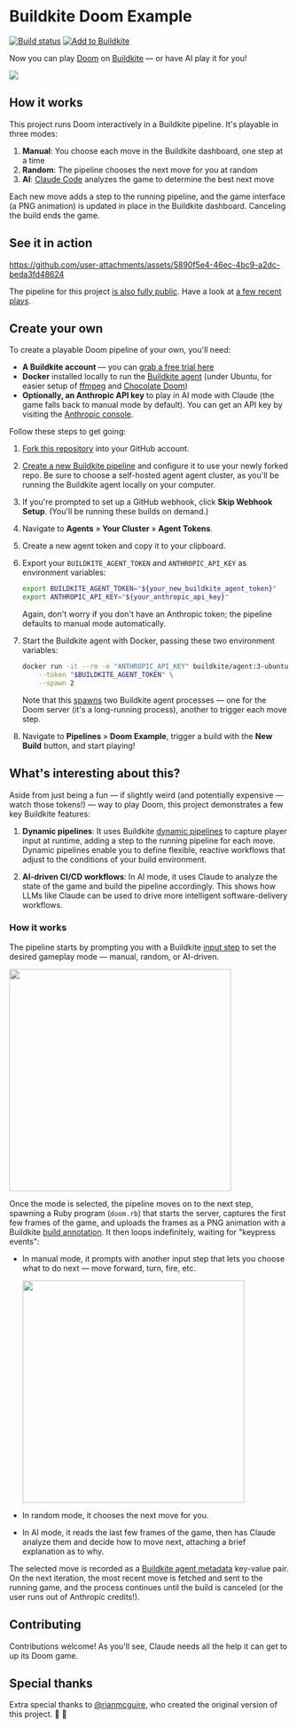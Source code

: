 # Buildkite Doom Example

[![Build status](https://badge.buildkite.com/61ca6abfd586f4075560b0b11221b879bdc62f00f65c9a07a3.svg)](https://buildkite.com/buildkite/doom-example)
[![Add to Buildkite](https://img.shields.io/badge/Add%20to%20Buildkite-14CC80)](https://buildkite.com/new)

Now you can play [Doom](https://www.chocolate-doom.org/wiki/index.php/Chocolate_Doom) on [Buildkite](https://buildkite.com) — or have AI play it for you!

![](https://github.com/user-attachments/assets/a62f386c-a462-412a-a7e7-3a2eeece4b39)

## How it works

This project runs Doom interactively in a Buildkite pipeline. It's playable in three modes:

1. **Manual**: You choose each move in the Buildkite dashboard, one step at a time
2. **Random**: The pipeline chooses the next move for you at random
3. **AI**: [Claude Code](https://docs.anthropic.com/en/docs/claude-code/overview) analyzes the game to determine the best next move

Each new move adds a step to the running pipeline, and the game interface (a PNG animation) is updated in place in the Buildkite dashboard. Canceling the build ends the game.

## See it in action 

https://github.com/user-attachments/assets/5890f5e4-46ec-4bc9-a2dc-beda3fd48624

The pipeline for this project [is also fully public](https://buildkite.com/buildkite/doom-example). Have a look at [a few recent plays](https://buildkite.com/buildkite/doom-example/builds).

## Create your own

To create a playable Doom pipeline of your own, you'll need:

* **A Buildkite account** — you can [grab a free trial here](https://buildkite.com/signup)
* **Docker** installed locally to run the [Buildkite agent](https://buildkite.com/docs/agent/v3) (under Ubuntu, for easier setup of [ffmpeg](https://ffmpeg.org/) and [Chocolate Doom](https://www.chocolate-doom.org/wiki/index.php/Chocolate_Doom))
* **Optionally, an Anthropic API key** to play in AI mode with Claude (the game falls back to manual mode by default). You can get an API key by visiting the [Anthropic console](https://console.anthropic.com/settings/keys).

Follow these steps to get going:

1. [Fork this repository](https://github.com/buildkite/doom-example/fork) into your GitHub account.
1. [Create a new Buildkite pipeline](https://buildkite.com/new) and configure it to use your newly forked repo. Be sure to choose a self-hosted agent agent cluster, as you'll be running the Buildkite agent locally on your computer. 
1. If you're prompted to set up a GitHub webhook, click **Skip Webhook Setup**. (You'll be running these builds on demand.)
1. Navigate to **Agents** &raquo; **Your Cluster** &raquo; **Agent Tokens**.
1. Create a new agent token and copy it to your clipboard.  
1. Export your `BUILDKITE_AGENT_TOKEN` and `ANTHROPIC_API_KEY` as environment variables:

    ```bash
    export BUILDKITE_AGENT_TOKEN="${your_new_buildkite_agent_token}"
    export ANTHROPIC_API_KEY="${your_anthropic_api_key}"
    ```

    Again, don't worry if you don't have an Anthropic token; the pipeline defaults to manual mode automatically.

1. Start the Buildkite agent with Docker, passing these two environment variables:

    ```bash
    docker run -it --rm -e "ANTHROPIC_API_KEY" buildkite/agent:3-ubuntu start \
        --token "$BUILDKITE_AGENT_TOKEN" \
        --spawn 2
    ```

    Note that this [spawns](https://buildkite.com/docs/agent/v3/cli-start#spawn) two Buildkite agent processes — one for the Doom server (it's a long-running process), another to trigger each move step.

3. Navigate to **Pipelines** &raquo; **Doom Example**, trigger a build with the **New Build** button, and start playing!

## What's interesting about this?

Aside from just being a fun — if slightly weird (and potentially expensive — watch those tokens!) — way to play Doom, this project demonstrates a few key Buildkite features:

1. **Dynamic pipelines**: It uses Buildkite [dynamic pipelines](https://buildkite.com/docs/pipelines/configure/dynamic-pipelines) to capture player input at runtime, adding a step to the running pipeline for each move. Dynamic pipelines enable you to define flexible, reactive workflows that adjust to the conditions of your build environment.

1. **AI-driven CI/CD workflows**: In AI mode, it uses Claude to analyze the state of the game and build the pipeline accordingly. This shows how LLMs like Claude can be used to drive more intelligent software-delivery workflows.

### How it works

The pipeline starts by prompting you with a Buildkite [input step](https://buildkite.com/docs/pipelines/configure/step-types/input-step) to set the desired gameplay mode — manual, random, or AI-driven.

<img width="400" src="https://github.com/user-attachments/assets/d414d13d-ad52-4cbe-a24b-03d440f71230" />

Once the mode is selected, the pipeline moves on to the next step, spawning a Ruby program (`doom.rb`) that starts the server, captures the first few frames of the game, and uploads the frames as a PNG animation with a Buildkite [build annotation](https://buildkite.com/docs/apis/rest-api/annotations). It then loops indefinitely, waiting for "keypress events":

* In manual mode, it prompts with another input step that lets you choose what to do next — move forward, turn, fire, etc.

    <img width="400" src="https://github.com/user-attachments/assets/02278258-f395-40f4-9d55-55fcc444796c" />

* In random mode, it chooses the next move for you.

* In AI mode, it reads the last few frames of the game, then has Claude analyze them and decide how to move next, attaching a brief explanation as to why.

The selected move is recorded as a [Buildkite agent metadata](https://buildkite.com/docs/pipelines/configure/build-meta-data) key-value pair. On the next iteration, the most recent move is fetched and sent to the running game, and the process continues until the build is canceled (or the user runs out of Anthropic credits!).

## Contributing

Contributions welcome! As you'll see, Claude needs all the help it can get to up its Doom game.

## Special thanks

Extra special thanks to [@rianmcguire](https://github.com/rianmcguire), who created the original version of this project. :raised_hands: :green_heart:
